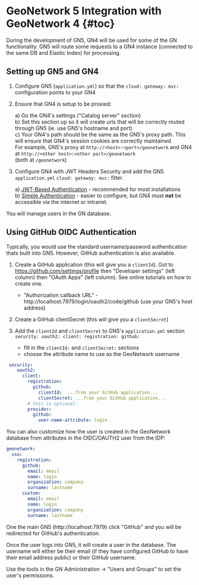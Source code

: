 # GeoNetwork 5 Integration with GeoNetwork 4 {#toc}

During the development of GN5, GN4 will be used for some of the GN functionality.  GN5 will route some
requests to a GN4 instance (connected to the same DB and Elastic Index) for processing.


## Setting up GN5 and GN4

1. Configure GN5 (`application.yml`) so that the `cloud: gateway: mvc:` configuration points to your GN4
2. Ensure that GN4 is setup to be proxied:

    a) Go the GN4's settings ("Catalog server" section) <br>
    b) Set this section up so it will create urls that will be correctly routed through GN5 (ie. use GN5's hostname and port)<br>
    c) Your GN4's path should be the same as the GN5's proxy path.  This will ensure that GN4's session cookies are correctly maintained<br>
       For example, GN5's proxy at `http://<host>:<port>/geonetwork` and GN4 at `http://<other host>:<other port>/geonetwork`<br>
       (both at `/geonetwork`)

3. Configure GN4 with JWT Headers Security and add the GN5 `application.yml` `cloud: gateway: mvc:` filter.

    a) [JWT-Based Authentication](auth-jwt.md) - recommended for most installations <br>
    b) [Simple Authentication](auth-json.md) - easier to configure, but GN4 must **not** be accessible via the internet or intranet.<br>
 

You will manage users in the GN database.

## Using GitHub OIDC Authentication

Typically, you would use the standard username/password authentication thats built into GN5.  However, GitHub authentication is also available.

1. Create a GitHub application (this will give you a `clientId`).  Got to https://github.com/settings/profile then "Developer settings" (left column) then "OAuth Apps" (left column).  See online tutorials on how to create one.
    * "Authorization callback URL" -  http://localhost:7979/login/oauth2/code/github (use your GN5's host address)
2. Create a GitHub clientSecret (this will give you a `clientSecret`)
3. Add the `clientId` and `clientSecret` to GN5's `application.yml` section `security: oauth2: client: registration: github:`

    * fill in the  `clientId:` and `clientSecret:` sections
    * choose the attribute name to use as the GeoNetwork username

```yml
 security:
    oauth2:
      client:
        registration:
          github:
            clientId:  ...from your GitHub application...
            clientSecret: ...from your GitHub application...
        # this is optional: 
        provider:
          github:
            user-name-attribute: login
```

You can also customize how the user is created in the GeoNetwork database from attributes in the OIDC/OAUTH2 user from the IDP:

```yml
geonetwork:
  sso:
    registration:
      github:
        email: email
        name: login
        organization: company
        surname: lastname
      custom:
        email: email
        name: login
        organization: company
        surname: lastname
```

One the main GN5 (http://localhost:7979) click "GitHub" and you will be redirected for GitHub's authentication.

Once the user logs into GN5, it will create a user in the database.  The username will either be their email (if they have configured GitHub to have their email address public) or their GitHub username.

Use the tools in the GN Administration -> "Users and Groups" to set the user's permissions.
   



